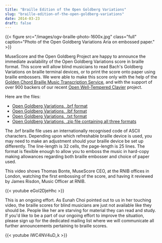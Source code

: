 ```yaml
---
title: "Braille Edition of the Open Goldberg Variations"
slug: "braille-edition-of-the-open-goldberg-variations"
date: 2014-03-23
draft: false
---
```

{{< figure src="/images/ogv-braille-photo-1600x.jpg" class="full" caption="Photo of the Open Goldberg Variations Aria on embossed paper." >}}

MuseScore and the Open Goldberg Project are happy to announce the immediate availability of the Open Goldberg Variations score in braille format. This score will allow blind musicians to read Bach's Goldberg Variations on braille terminal devices, or to print the score onto paper using braille embossers. We were able to make this score only with the help of the [Golden Chord Braille Music Transcription Service](http://www.golden-chord.com/about.php), and with the support of over 900 backers of our recent [Open Well-Tempered Clavier](https://www.kickstarter.com/projects/opengoldberg/open-well-tempered-clavier-bah-to-bach) project. 

Here are the files:

* [Open Goldberg Variations, .brf format](/Bach-Goldberg-Variations-Braille-Edition.brf)
* [Open Goldberg Variations, .lbf format](/Bach-Goldberg-Variations-Braille-Edition.lbf)
* [Open Goldberg Variations, .txt format](/Bach-Goldberg-Variations-Braille-Edition.txt)
* [Open Goldberg Variations, .zip file containing all three formats](/Bach-Goldberg-Variations-Braille-Edition.zip)
     

The .brf braille file uses an internationally recognised code of ASCII characters. Depending upon which refreshable braille device is used, you may need to make an adjustment should your braille device be set up differently. The line-length is 32 cells, the page-length is 25 lines. The format is flexible enough to allow you to emboss the music in hard-copy making allowances regarding both braille embosser and choice of paper used.

This video shows Thomas Bonte, MuseScore CEO, at the RNIB offices in London, watching the first embossing of the score, and having it reviewed by James Risdon, Music Officer at RNIB.
 
{{< youtube eGoI2DjeHhc >}}

This is an ongoing effort. As Eunah Choi pointed out to us in her touching video, the braille scores for blind musicians are just not available like they should be. People like her are starving for material they can read and study. If you'd like to be a part of our ongoing effort to improve the situation, please sign up for the dedicated mailing list where we will communicate all further announcements pertaining to braille scores. 

{{< youtube iWC4NV4uD_k >}}